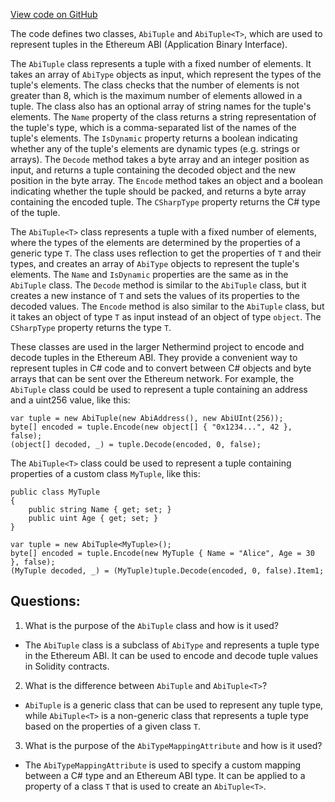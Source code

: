 [View code on GitHub](https://github.com/NethermindEth/nethermind/src/Nethermind/Nethermind.Abi/AbiTuple.cs)

The code defines two classes, `AbiTuple` and `AbiTuple<T>`, which are used to represent tuples in the Ethereum ABI (Application Binary Interface). 

The `AbiTuple` class represents a tuple with a fixed number of elements. It takes an array of `AbiType` objects as input, which represent the types of the tuple's elements. The class checks that the number of elements is not greater than 8, which is the maximum number of elements allowed in a tuple. The class also has an optional array of string names for the tuple's elements. The `Name` property of the class returns a string representation of the tuple's type, which is a comma-separated list of the names of the tuple's elements. The `IsDynamic` property returns a boolean indicating whether any of the tuple's elements are dynamic types (e.g. strings or arrays). The `Decode` method takes a byte array and an integer position as input, and returns a tuple containing the decoded object and the new position in the byte array. The `Encode` method takes an object and a boolean indicating whether the tuple should be packed, and returns a byte array containing the encoded tuple. The `CSharpType` property returns the C# type of the tuple.

The `AbiTuple<T>` class represents a tuple with a fixed number of elements, where the types of the elements are determined by the properties of a generic type `T`. The class uses reflection to get the properties of `T` and their types, and creates an array of `AbiType` objects to represent the tuple's elements. The `Name` and `IsDynamic` properties are the same as in the `AbiTuple` class. The `Decode` method is similar to the `AbiTuple` class, but it creates a new instance of `T` and sets the values of its properties to the decoded values. The `Encode` method is also similar to the `AbiTuple` class, but it takes an object of type `T` as input instead of an object of type `object`. The `CSharpType` property returns the type `T`.

These classes are used in the larger Nethermind project to encode and decode tuples in the Ethereum ABI. They provide a convenient way to represent tuples in C# code and to convert between C# objects and byte arrays that can be sent over the Ethereum network. For example, the `AbiTuple` class could be used to represent a tuple containing an address and a uint256 value, like this:

```
var tuple = new AbiTuple(new AbiAddress(), new AbiUInt(256));
byte[] encoded = tuple.Encode(new object[] { "0x1234...", 42 }, false);
(object[] decoded, _) = tuple.Decode(encoded, 0, false);
```

The `AbiTuple<T>` class could be used to represent a tuple containing properties of a custom class `MyTuple`, like this:

```
public class MyTuple
{
    public string Name { get; set; }
    public uint Age { get; set; }
}

var tuple = new AbiTuple<MyTuple>();
byte[] encoded = tuple.Encode(new MyTuple { Name = "Alice", Age = 30 }, false);
(MyTuple decoded, _) = (MyTuple)tuple.Decode(encoded, 0, false).Item1;
```
## Questions: 
 1. What is the purpose of the `AbiTuple` class and how is it used?
- The `AbiTuple` class is a subclass of `AbiType` and represents a tuple type in the Ethereum ABI. It can be used to encode and decode tuple values in Solidity contracts.

2. What is the difference between `AbiTuple` and `AbiTuple<T>`?
- `AbiTuple` is a generic class that can be used to represent any tuple type, while `AbiTuple<T>` is a non-generic class that represents a tuple type based on the properties of a given class `T`.

3. What is the purpose of the `AbiTypeMappingAttribute` and how is it used?
- The `AbiTypeMappingAttribute` is used to specify a custom mapping between a C# type and an Ethereum ABI type. It can be applied to a property of a class `T` that is used to create an `AbiTuple<T>`.
